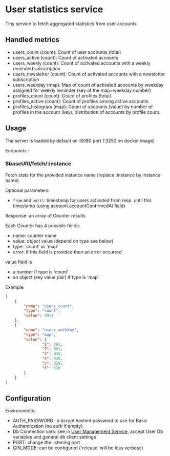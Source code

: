 # User statistics service

Tiny service to fetch aggregated statistics from user accounts

## Handled metrics

- users_count (count): Count of user accounts (total)
- users_active (count): Count of activated accounts
- users_weekly (count): Count of activated accounts with a weekly reminded subscription
- users_newsletter (count): Count of activated accounts with a newsletter subscription
- users_weekday (map): Map of count of activated accounts by weekday assigned for weekly reminder (key of the map=weekday number)
- profiles_count (count): Count of profiles (total)
- profiles_active (count): Count of profiles among active accounts
- profiles_histogram (map): Count of accounts (value) by number of profiles in the account (key), distribution of accounts by profile count.
## Usage

The server is loaded by default on :8080 port (:3252 on docker image)

Endpoints :

### $baseURI/fetch/:instance

Fetch stats for the provided instance name (replace :instance by instance name)

Optional parameters:

- `from` and `until`: timestamp for users activated from resp. until this timestamp (using account.accountConfirmedAt field)

Response: an array of Counter results

Each Counter has 4 possible fields: 

- name: counter name
- value: object value (depend on type see below)
- type: 'count' or 'map'
- error: if this field is provided then an error occurred

value field is 
- a number if type is 'count'
- an object (key value pair) if type is 'map'

Example

```json
[
    {
        "name": "users_count",
        "type": "count",
        "value": 9911
    },
    {
        "name": "users_weekday",
        "type": "map",
        "value": {
                "1": 292,
                "2": 861,
                "3": 934,
                "4": 938,
                "5": 928,
                "6": 620
        }
    }
]
```

## Configuration

Environments:

- AUTH_PASSWORD : a bcrypt hashed password to use for Basic Authentication (no auth if empty)
- Db Connection vars: see in [User Management Service](https://github.com/grippenet/user-management-service/blob/master/build/docker/example/user-management-env.list), accept User Db variables and general db client settings
- PORT: change the listening port
- GIN_MODE: can be configured ('release' will be less verbose)